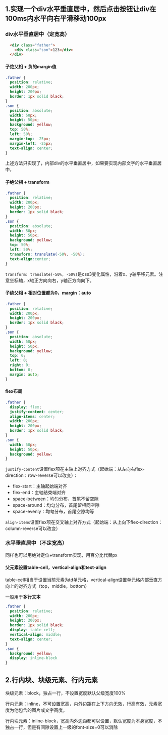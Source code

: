 ## 1.实现一个div水平垂直居中，然后点击按钮让div在100ms内水平向右平滑移动100px

### div水平垂直居中（定宽高）

~~~html
  <div class="father">
    <div class="son">123</div>
  </div>
~~~

#### 子绝父相 + 负的margin值

~~~css
.father {
  position: relative;
  width: 200px;
  height: 200px;
  border: 1px solid black;
}
.son {
  position: absolute;
  width: 50px;
  height: 50px;
  background: yellow;
  top: 50%;
  left: 50%;
  margin-top: -25px;
  margin-left: -25px;
  text-align: center;
}
~~~

上述方法只实现了，内部div的水平垂直居中，如果要实现内部文字的水平垂直居中，

#### 子绝父相 + transform

~~~css
.father {
  position: relative;
  width: 200px;
  height: 200px;
  border: 1px solid black;
}
.son {
  position: absolute;
  width: 50px;
  height: 50px;
  background: yellow;
  top: 50%;
  left: 50%;
  transform: translate(-50%, -50%);
  text-align:center;
}
~~~

 `transform: translate(-50%, -50%)`是css3变化属性，沿着x、y轴平移元素。注意坐标轴，x轴正方向向右，y轴正方向向下。

#### 子绝父相 + 相对位置都为0，margin：auto

~~~css
.father {
  position: relative;
  width: 200px;
  height: 200px;
  border: 1px solid black;
}
.son {
  position: absolute;
  width: 50px;
  height: 50px;
  background: yellow;
  top: 0;
  left: 0;
  right: 0;
  bottom: 0;
  margin: auto;
}
~~~

#### flex布局

~~~css
.father {
  display: flex;
  justify-content: center; 
  align-items: center;
  width: 200px;
  height: 200px;
  border: 1px solid black;
}
.son {
  width: 50px;
  height: 50px;
  background: yellow;
}
~~~

`justify-content`设置flex项在主轴上对齐方式（起始端：从左向右flex-direction：row-reverse可以改变）：

+ flex-start：主轴起始端对齐
+ flex-end：主轴结束端对齐
+ space-between：均匀分布，首尾不留空隙
+ space-around：均匀分布，首尾留相同空隙
+ space-evenly：均匀分布，首尾空隙均等

`align-items`设置flex项在交叉轴上对齐方式（起始端：从上向下flex-direction：column-reverse可以改变）

### 水平垂直居中（不定宽高）

同样也可以用绝对定位+transform实现，用百分比代替px

#### 父元素设置table-cell，vertical-align和text-align

table-cell相当于设置当前元素为td单元格，vertical-align设置单元格内部垂直方向上的对齐方式（top，middle，bottom）

一般用于**多行文本**

~~~css
.father {
  position: relative;
  width: 200px;
  height: 200px;
  border: 1px solid black;
  display: table-cell;
  vertical-align: middle;
  text-align: center;
}
.son {
  background: yellow;
  display: inline-block
}
~~~

## 2.行内块、块级元素、行内元素

块级元素：block，独占一行，不设置宽度默认父级宽度100%

行内元素：inline，不可设置宽高，内外边距在上下方向无效，行高有效，元素宽度为他包含的图片或文字高度。

行内块元素：inline-block，宽高内外边距都可以设置，默认宽度为本身宽度，不独占一行，但是有间隙设置上一级的font-size=0可以消除

